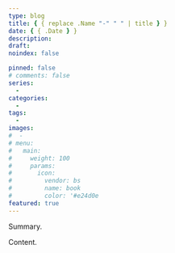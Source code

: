 ```yaml
---
type: blog
title: { { replace .Name "-" " " | title } }
date: { { .Date } }
description:
draft:
noindex: false

pinned: false
# comments: false
series:
  -
categories:
  -
tags:
  -
images:
#  -
# menu:
#   main:
#     weight: 100
#     params:
#       icon:
#         vendor: bs
#         name: book
#         color: '#e24d0e
featured: true
---
```


Summary.

<!--more-->

Content.
